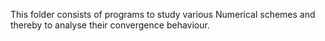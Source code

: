 This folder consists of programs to study various Numerical schemes and thereby to analyse their convergence behaviour. 
